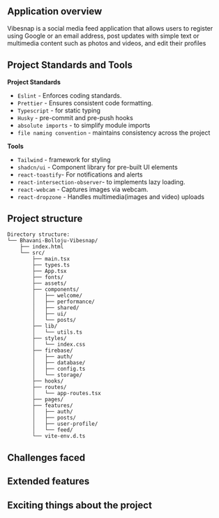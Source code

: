## Application overview
Vibesnap is a social media feed application that allows users to register using Google or an email address, post updates with simple text or multimedia content such as photos and videos, and edit their profiles

## Project Standards and Tools
**Project Standards** 
- `Eslint` - Enforces coding standards.
- `Prettier` - Ensures consistent code formatting.
- `Typescript` - for static typing 
- `Husky` - pre-commit and pre-push hooks
- `absolute imports` - to simplify module imports
- `file naming convention` - maintains consistency across the project

**Tools**
- `Tailwind` - framework for styling
- `shadcn/ui` - Component library for pre-built UI elements
- `react-toastify`- For notifications and alerts
- `react-intersection-observer`- to implements lazy loading.
- `react-webcam` - Captures images via webcam.
- `react-dropzone` - Handles multimedia(images and video) uploads

## Project structure
```
Directory structure:
└── Bhavani-Bolloju-Vibesnap/
    ├── index.html
    └── src/
        ├── main.tsx
        ├── types.ts
        ├── App.tsx
        ├── fonts/
        ├── assets/
        ├── components/
        │   ├── welcome/
        │   ├── performance/
        │   ├── shared/
        │   ├── ui/
        │   └── posts/
        ├── lib/
        │   └── utils.ts
        ├── styles/
        │   └── index.css
        ├── firebase/
        │   ├── auth/
        │   ├── database/
        │   ├── config.ts
        │   └── storage/
        ├── hooks/
        ├── routes/
        │   └── app-routes.tsx
        ├── pages/
        ├── features/
        │   ├── auth/
        │   ├── posts/
        │   ├── user-profile/
        │   └── feed/
        └── vite-env.d.ts
```

## Challenges faced

## Extended features

## Exciting things about the project
























